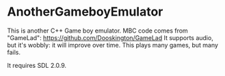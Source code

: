 # AnotherGameboyEmulator

This is another C++ Game boy emulator. MBC code comes from "GameLad": 
https://github.com/Dooskington/GameLad
It supports audio, but it's wobbly: it will improve over time.
This plays many games, but many fails.

It requires SDL 2.0.9.
